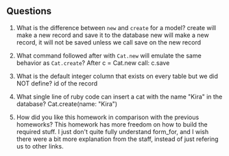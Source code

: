 ## Questions

1. What is the difference between `new` and `create` for a model?
create will make a new record and save it to the database
new will make a new record, it will not be saved unless we call save on the new record

2. What command followed after with `Cat.new` will emulate the same behavior as `Cat.create`?
After c = Cat.new
call: c.save

3. What is the default integer column that exists on every table but we did NOT define?
id of the record

4. What single line of ruby code can insert a cat with the name "Kira" in the database?
Cat.create(name: "Kira")

5. How did you like this homework in comparison with the previous homeworks?
This homework has more freedom on how to build the required stuff. I just don't quite fully understand form_for, and I wish there were a bit more explanation from the staff, instead of just refering us to other links.